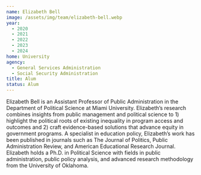 ```yaml
---
name: Elizabeth Bell
image: /assets/img/team/elizabeth-bell.webp
year:
  - 2020
  - 2021
  - 2022
  - 2023
  - 2024
home: University
agency:
  - General Services Administration
  - Social Security Administration
title: Alum
status: Alum
---
```

Elizabeth Bell is an Assistant Professor of Public Administration in the Department of Political Science at Miami University. Elizabeth’s research combines insights from public management and political science to 1) highlight the political roots of existing inequality in program access and outcomes and 2) craft evidence-based solutions that advance equity in government programs. A specialist in education policy, Elizabeth’s work has been published in journals such as The Journal of Politics, Public Administration Review, and American Educational Research Journal. Elizabeth holds a Ph.D. in Political Science with fields in public administration, public policy analysis, and advanced research methodology from the University of Oklahoma.

